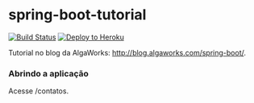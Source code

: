 # spring-boot-tutorial
[![Build Status](https://travis-ci.org/paulosalgado/spring-boot-tutorial.svg?branch=master)](https://travis-ci.org/paulosalgado/spring-boot-tutorial) [![Deploy to Heroku](https://www.herokucdn.com/deploy/button.png)](https://heroku.com/deploy)

Tutorial no blog da AlgaWorks: http://blog.algaworks.com/spring-boot/.

### Abrindo a aplicação
Acesse /contatos.
